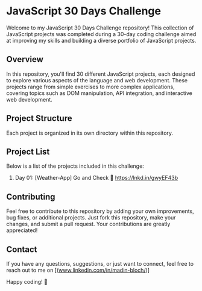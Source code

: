 # JavaScript 30 Days Challenge

Welcome to my JavaScript 30 Days Challenge repository! This collection of JavaScript projects was completed during a 30-day coding challenge aimed at improving my skills and building a diverse portfolio of JavaScript projects.

## Overview

In this repository, you'll find 30 different JavaScript projects, each designed to explore various aspects of the language and web development. These projects range from simple exercises to more complex applications, covering topics such as DOM manipulation, API integration, and interactive web development.

## Project Structure

Each project is organized in its own directory within this repository. 

## Project List

Below is a list of the projects included in this challenge:

1. Day 01: [Weather-App] Go and Check 🔗 https://lnkd.in/gwyEF43b



## Contributing

Feel free to contribute to this repository by adding your own improvements, bug fixes, or additional projects. Just fork this repository, make your changes, and submit a pull request. Your contributions are greatly appreciated!


## Contact

If you have any questions, suggestions, or just want to connect, feel free to reach out to me on [(www.linkedin.com/in/madin-bloch/)]

Happy coding! 🚀
